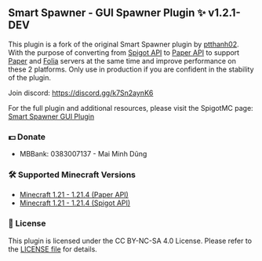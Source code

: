 ## Smart Spawner - GUI Spawner Plugin ✨ v1.2.1-DEV
This plugin is a fork of the original Smart Spawner plugin by [ptthanh02](https://github.com/ptthanh02). With the purpose of converting from [Spigot API](https://hub.spigotmc.org/javadocs/spigot/) to [Paper API](https://papermc.io/javadocs) to support [Paper](https://github.com/PaperMC/Paper) and [Folia](https://github.com/PaperMC/Folia) servers at the same time and improve performance on these 2 platforms. Only use in production if you are confident in the stability of the plugin.

Join discord: https://discord.gg/k7Sn2aynK6

For the full plugin and additional resources, please visit the SpigotMC page: [Smart Spawner GUI Plugin](https://www.spigotmc.org/resources/smart-spawner-gui-spawner-plugin%E2%9C%A8-1-21-1-21-3-%EF%B8%8F.120743/)

### 💵 Donate
- MBBank: 0383007137 - Mai Minh Dũng

### 🛠️ Supported Minecraft Versions
- [Minecraft 1.21 - 1.21.4 (Paper API)](https://github.com/maiminhdung/Smart-Spawner-Plugin/tree/beta)
- [Minecraft 1.21 - 1.21.4 (Spigot API)](https://github.com/ptthanh02/Smart-Spawner-Plugin)

### 📜 License
This plugin is licensed under the CC BY-NC-SA 4.0 License. Please refer to the [LICENSE file](https://github.com/ptthanh02/Smart-Spawner-Plugin?tab=License-1-ov-file) for details.
